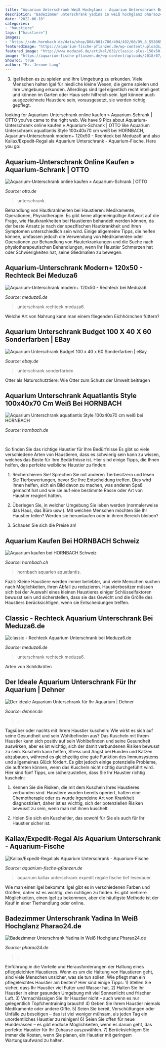 ```yaml
---
title: "Aquarium Unterschrank Weiß Hochglanz : Aquarium Unterschrank Budget 100 X 40 X 60 Sonderfarben"
description: "Badezimmer unterschrank yadina in weiß hochglanz pharao24.de"
date: "2022-06-10"
categories:
- "haustiere"
tags: ["haustiere"]
images:
- "https://cdn.hornbach.de/data/shop/D04/001/780/494/492/60/DV_8_5580850_01_4c_DE_20150819221653.jpg"
featuredImage: "https://aquarium-fische-pflanzen.de/wp-content/uploads/2018/07/Kallax-als-Aquarium-Unterschrank-768x579.jpg"
featured_image: "http://www.meduza6.de/artikel/832/classic-plus-150x50-aquarium-unterschrank_thn180.jpg"
image: "https://aquarium-fische-pflanzen.de/wp-content/uploads/2018/07/Kallax-als-Aquarium-Unterschrank-768x579.jpg"
ShowToc: true
author: "Mr. Jerome Lang"
---
```



3. Igel lieben es zu spielen und ihre Umgebung zu erkunden.
Viele Menschen halten Igel für niedliche kleine Wesen, die gerne spielen und ihre Umgebung erkunden. Allerdings sind Igel eigentlich recht intelligent und können im Garten oder Haus sehr hilfreich sein. Igel können auch ausgezeichnete Haustiere sein, vorausgesetzt, sie werden richtig gepflegt.

	

		
looking for Aquarium-Unterschrank online kaufen » Aquarium-Schrank | OTTO you've came to the right web. We have 9 Pics about Aquarium-Unterschrank online kaufen » Aquarium-Schrank | OTTO like Aquarium Unterschrank aquatlantis Style 100x40x70 cm weiß bei HORNBACH, Aquarium-Unterschrank modern+ 120x50 - Rechteck bei Meduza6 and also Kallax/Expedit-Regal als Aquarium Unterschrank - Aquarium-Fische. Here you go:
		
    
## Aquarium-Unterschrank Online Kaufen » Aquarium-Schrank | OTTO

<img loading=lazy src="https://i.otto.de/i/otto/13492565/juwel-aquarien-aquarien-unterschrank-450-sb-buchefarben.jpg?%24formatz%24" onerror="this.onerror=null;this.src='https://tse3.mm.bing.net/th?id=OIP.b4M0csra4XjGIn8F_cELNQHaIg&amp;pid=15.1';" alt="Aquarium-Unterschrank online kaufen » Aquarium-Schrank | OTTO">

_Source: otto.de_

>unterschrank. 

	

Behandlung von Hautkrankheiten bei Haustieren: Medikamente, Operationen, Physiotherapie.
Es gibt keine allgemeingültige Antwort auf die Frage, wie Hautkrankheiten bei Haustieren behandelt werden können, da der beste Ansatz je nach der spezifischen Hautkrankheit und ihren Symptomen unterschiedlich sein wird. Einige allgemeine Tipps, die helfen können, umfassen jedoch die Verwendung von Medikamenten oder Operationen zur Behandlung von Hauterkrankungen und die Suche nach physiotherapeutischen Behandlungen, wenn Ihr Haustier Schmerzen hat oder Schwierigkeiten hat, seine Gliedmaßen zu bewegen.

    
## Aquarium-Unterschrank Modern+ 120x50 - Rechteck Bei Meduza6

<img loading=lazy src="https://meduza6.de/artikel/1046/modern-plus-120x50-aquarium-unterschrank.jpg" onerror="this.onerror=null;this.src='https://tse2.mm.bing.net/th?id=OIP.XxG-AhdoH2x6cLz93AyLIAHaFj&amp;pid=15.1';" alt="Aquarium-Unterschrank modern+ 120x50 - Rechteck bei Meduza6">

_Source: meduza6.de_

>unterschrank rechteck meduza6. 

	

Welche Art von Nahrung kann man einem fliegenden Eichhörnchen füttern?

    
## Aquarium Unterschrank Budget 100 X 40 X 60 Sonderfarben | EBay

<img loading=lazy src="https://i.ebayimg.com/images/g/VDMAAOSwNJdc8PJ-/s-l400.jpg" onerror="this.onerror=null;this.src='https://tse2.mm.bing.net/th?id=OIP.2CmBWCpE9LcOJd048VifQAAAAA&amp;pid=15.1';" alt="Aquarium Unterschrank Budget 100 x 40 x 60 Sonderfarben | eBay">

_Source: ebay.de_

>unterschrank sonderfarben. 

	

Otter als Naturschutztiere: Wie Otter zum Schutz der Umwelt beitragen

    
## Aquarium Unterschrank Aquatlantis Style 100x40x70 Cm Weiß Bei HORNBACH

<img loading=lazy src="https://cdn.hornbach.de/data/shop/D04/001/780/494/492/60/DV_8_5580850_01_4c_DE_20150819221653.jpg" onerror="this.onerror=null;this.src='https://tse4.mm.bing.net/th?id=OIP.inuLEm-Qyxl3yjL9m8wetwHaF7&amp;pid=15.1';" alt="Aquarium Unterschrank aquatlantis Style 100x40x70 cm weiß bei HORNBACH">

_Source: hornbach.de_

>. 

	

So finden Sie das richtige Haustier für Ihre Bedürfnisse
Es gibt so viele verschiedene Arten von Haustieren, dass es schwierig sein kann zu wissen, welches das Beste für Ihre Bedürfnisse ist. Hier sind einige Tipps, die Ihnen helfen, das perfekte weibliche Haustier zu finden:
1. Recherchieren Sie! Sprechen Sie mit anderen Tierbesitzern und lesen Sie Tierbewertungen, bevor Sie Ihre Entscheidung treffen. Dies wird Ihnen helfen, sich ein Bild davon zu machen, was anderen Spaß gemacht hat und wie sie auf eine bestimmte Rasse oder Art von Haustier reagiert hätten.

2. Überlegen Sie, in welcher Umgebung Sie leben werden (normalerweise das Haus, das Büro usw.). Mit welchen Menschen möchten Sie Ihr Haustier teilen? Werden sie herumlaufen oder in ihrem Bereich bleiben?

3. Schauen Sie sich die Preise an!

    
## Aquarium Kaufen Bei HORNBACH Schweiz

<img loading=lazy src="https://cdn.hornbach.ch/data/shop/D04/001/780/497/035/58/DV_157x152_5841569_01_4c_DE_20150915082707.jpg" onerror="this.onerror=null;this.src='https://tse2.mm.bing.net/th?id=OIP.-1EIapvegXe3nh_pPLHB-gAAAA&amp;pid=15.1';" alt="Aquarium kaufen bei HORNBACH Schweiz">

_Source: hornbach.ch_

>hornbach aquarien aquatlantis. 

	

Fazit:
Kleine Haustiere werden immer beliebter, und viele Menschen suchen nach Möglichkeiten, ihren Abfall zu reduzieren. Haustierbesitzer müssen sich bei der Auswahl eines kleinen Haustieres einiger Schlüsselfaktoren bewusst sein und sicherstellen, dass sie das Gewicht und die Größe des Haustiers berücksichtigen, wenn sie Entscheidungen treffen.

    
## Classic - Rechteck Aquarium Unterschrank Bei Meduza6.de

<img loading=lazy src="http://www.meduza6.de/artikel/832/classic-plus-150x50-aquarium-unterschrank_thn180.jpg" onerror="this.onerror=null;this.src='https://tse4.mm.bing.net/th?id=OIP.gt9jfDcplvorn95z-1ZjoQAAAA&amp;pid=15.1';" alt="classic - Rechteck Aquarium Unterschrank bei Meduza6.de">

_Source: meduza6.de_

>unterschrank rechteck meduza6. 

	

Arten von Schildkröten

    
## Der Ideale Aquarium Unterschrank Für Ihr Aquarium | Dehner

<img loading=lazy src="https://media.dehner.de/new_product_list_normal/aquatlantis-aquarium-unterschrank-style-led-120x40cm/3673274_WE_FS_001_StyleLED12040schwarz.jpg" onerror="this.onerror=null;this.src='https://tse3.mm.bing.net/th?id=OIP.H_SN270NJF_enNkO8Fh_7wAAAA&amp;pid=15.1';" alt="Der ideale Aquarium Unterschrank für Ihr Aquarium | Dehner">

_Source: dehner.de_

>. 

	

Tagsüber oder nachts mit Ihrem Haustier kuscheln: Wie wirkt es sich auf seine Gesundheit und sein Wohlbefinden aus?
Das Kuscheln mit Ihrem Haustier kann sich positiv auf sein Wohlbefinden und seine Gesundheit auswirken, aber es ist wichtig, sich der damit verbundenen Risiken bewusst zu sein. Kuscheln kann helfen, Stress und Angst bei Hunden und Katzen abzubauen, während es gleichzeitig eine gute Funktion des Immunsystems und allgemeines Glück fördert. Es gibt jedoch einige potenzielle Probleme, die auftreten können, wenn das Kuscheln nicht richtig durchgeführt wird. Hier sind fünf Tipps, um sicherzustellen, dass Sie Ihr Haustier richtig kuscheln:
1) Kennen Sie die Risiken, die mit dem Kuscheln Ihres Haustieres verbunden sind. Haustiere wurden bereits operiert, hatten eine Chemotherapie oder es wurde irgendeine Art von Krankheit diagnostiziert, daher ist es wichtig, sich der potenziellen Risiken bewusst zu sein, wenn man mit ihnen kuschelt.

2) Holen Sie sich ein Kuscheltier, das sowohl für Sie als auch für Ihr Haustier sicher ist.

    
## Kallax/Expedit-Regal Als Aquarium Unterschrank - Aquarium-Fische

<img loading=lazy src="https://aquarium-fische-pflanzen.de/wp-content/uploads/2018/07/Kallax-als-Aquarium-Unterschrank-768x579.jpg" onerror="this.onerror=null;this.src='https://tse4.mm.bing.net/th?id=OIP.QMNyAv6pFF39qCZfZXdg3wHaFl&amp;pid=15.1';" alt="Kallax/Expedit-Regal als Aquarium Unterschrank - Aquarium-Fische">

_Source: aquarium-fische-pflanzen.de_

>aquarium kallax unterschrank expedit regale fische tief lesedauer. 

	

Wie man einen Igel bekommt: Igel gibt es in verschiedenen Farben und Größen, daher ist es wichtig, den richtigen zu finden. Es gibt mehrere Möglichkeiten, einen Igel zu bekommen, aber die häufigste Methode ist der Kauf in einer Tierhandlung oder online.

    
## Badezimmer Unterschrank Yadina In Weiß Hochglanz Pharao24.de

<img loading=lazy src="https://www.pharao24.de/media/catalog/product/cache/1/image/9df78eab33525d08d6e5fb8d27136e95/b/a/badezimmer-unterschrank-yadina-in-weiss-hochglanz-haengend.jpg" onerror="this.onerror=null;this.src='https://tse2.mm.bing.net/th?id=OIP.0E27-JBKjsvMqS-gj0dVdgHaHa&amp;pid=15.1';" alt="Badezimmer Unterschrank Yadina in Weiß Hochglanz Pharao24.de">

_Source: pharao24.de_

>. 

	

Einführung in die Vorteile und Herausforderungen der Haltung eines pflegeleichten Haustieres.
Wenn es um die Haltung von Haustieren geht, sind viele Menschen unsicher, was sie tun sollen. Wie pflegt man ein pflegeleichtes Haustier am besten? Hier sind einige Tipps: 1) Stellen Sie sicher, dass Ihr Haustier viel Futter und Wasser hat. 2) Halten Sie Ihr Haustier in einer gesunden Umgebung mit viel Sonnenlicht und frischer Luft. 3) Vernachlässigen Sie Ihr Haustier nicht – auch wenn es nur gelegentlich Töpfchentraining braucht! 4) Geben Sie Ihrem Haustier niemals Medikamente oder andere Gifte. 5) Seien Sie bereit, Verschüttungen oder Unfälle zu beseitigen – das ist viel weniger mühsam, als jeden Tag ein unordentliches Haustier zu reinigen! 6) Seien Sie offen für neue Hunderassen – es gibt endlose Möglichkeiten, wenn es darum geht, das perfekte Haustier für Ihr Zuhause auszuwählen. 7) Berücksichtigen Sie immer die Kosten, wenn Sie planen, ein Haustier mit geringem Wartungsaufwand zu halten.

